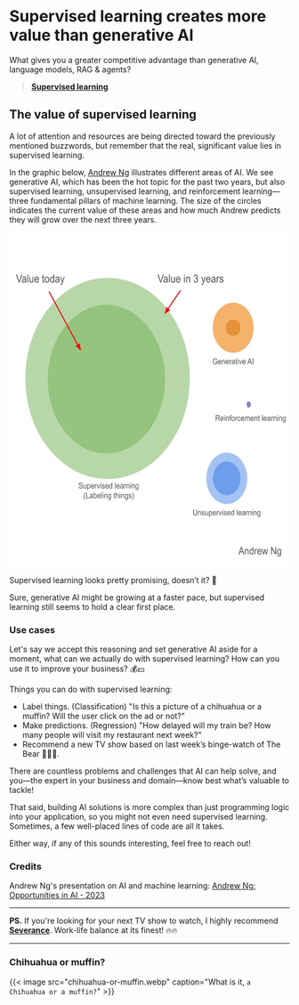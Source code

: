 # Supervised learning creates more value than generative AI


What gives you a greater competitive advantage than generative AI, language models, RAG & agents? <!--more-->

>**[Supervised learning](https://en.wikipedia.org/wiki/Supervised_learning)**

## The value of supervised learning

A lot of attention and resources are being directed toward the previously mentioned buzzwords, but remember that the real, significant value lies in supervised learning.

In the graphic below, [Andrew Ng](https://www.linkedin.com/in/andrewyng/) illustrates different areas of AI. We see generative AI, which has been the hot topic for the past two years, but also supervised learning, unsupervised learning, and reinforcement learning—three fundamental pillars of machine learning. The size of the circles indicates the current value of these areas and how much Andrew predicts they will grow over the next three years.

<img src="/supervised-learning-is-valuable/andrew-ng-opportunities-in-ai.webp" width="600" height="600">

Supervised learning looks pretty promising, doesn’t it? 👀

Sure, generative AI might be growing at a faster pace, but supervised learning still seems to hold a clear first place.

### Use cases

Let's say we accept this reasoning and set generative AI aside for a moment, what can we actually do with supervised learning? How can you use it to improve your business? 💰💵

Things you can do with supervised learning:

* Label things. (Classification) "Is this a picture of a chihuahua or a muffin? Will the user click on the ad or not?"
* Make predictions. (Regression) "How delayed will my train be? How many people will visit my restaurant next week?"
* Recommend a new TV show based on last week’s binge-watch of The Bear 🐻👨‍🍳.

There are countless problems and challenges that AI can help solve, and you—the expert in your business and domain—know best what’s valuable to tackle!

That said, building AI solutions is more complex than just programming logic into your application, so you might not even need supervised learning. Sometimes, a few well-placed lines of code are all it takes.

Either way, if any of this sounds interesting, feel free to reach out!

### Credits

Andrew Ng's presentation on AI and machine learning: [Andrew Ng: Opportunities in AI - 2023](https://youtu.be/5p248yoa3oE?t=108)

---

**PS.** If you're looking for your next TV show to watch, I highly recommend **[Severance](https://www.imdb.com/title/tt11280740/)**. Work-life balance at its finest! 🔥🔥

---

### Chihuahua or muffin?

{{< image src="chihuahua-or-muffin.webp" caption="What is it, `a Chihuahua or a muffin?`" >}}
